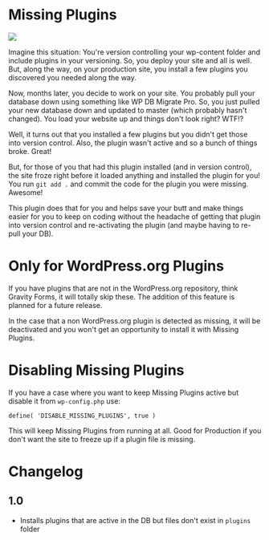 # Missing Plugins

![](http://g.recordit.co/vT5Kadw0Bv.gif)

Imagine this situation: You're version controlling your wp-content folder
and include plugins in your versioning. So, you deploy your site and all is well.
But, along the way, on your production site, you install a few plugins you discovered
you needed along the way.

Now, months later, you decide to work on your
site. You probably pull your database down using something like WP DB Migrate Pro.
So, you just pulled your new database down and updated to master (which probably hasn't changed).
You load your website up and things don't look right? WTF!?

Well, it turns out that you installed a few plugins but you didn't get those into
version control. Also, the plugin wasn't active and so a bunch of things broke. Great!

But, for those of you that had this plugin installed (and in version control),
the site froze right before it loaded anything and installed the plugin for you!
You run `git add .` and commit the code for the plugin you were missing. Awesome!

This plugin does that for you and helps save your butt and make things easier for
you to keep on coding without the headache of getting that plugin into version
control and re-activating the plugin (and maybe having to re-pull your DB).

# Only for WordPress.org Plugins

If you have plugins that are not in the WordPress.org repository, think
Gravity Forms, it will totally skip these. The addition of this feature is planned
for a future release.

In the case that a non WordPress.org plugin is detected as missing,
it will be deactivated and you won't get an opportunity to install it with
Missing Plugins.

# Disabling Missing Plugins

If you have a case where you want to keep Missing Plugins active but disable
it from `wp-config.php` use:

`define( 'DISABLE_MISSING_PLUGINS', true )`

This will keep Missing Plugins from running at all. Good for Production if you
don't want the site to freeze up if a plugin file is missing.

# Changelog

## 1.0

- Installs plugins that are active in the DB but files don't exist in `plugins` folder
